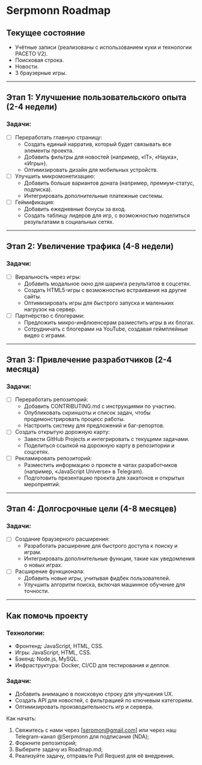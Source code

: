 # Serpmonn Roadmap

## Текущее состояние
- Учётные записи (реализованы с использованием куки и технологии PACETO V2).
- Поисковая строка.
- Новости.
- 3 браузерные игры.

---

## Этап 1: Улучшение пользовательского опыта (2-4 недели)
### Задачи:
- [ ] Переработать главную страницу:
  - Создать единый нарратив, который будет связывать все элементы проекта.
  - Добавить фильтры для новостей (например, «IT», «Наука», «Игры»).
  - Оптимизировать дизайн для мобильных устройств.
- [ ] Улучшить микромонетизацию:
  - Добавить больше вариантов доната (например, премиум-статус, подписка).
  - Интегрировать дополнительные платежные системы.
- [ ] Геймификация:
  - Добавить ежедневные бонусы за вход.
  - Создать таблицу лидеров для игр, с возможностью поделиться результатами в социальных сетях.

---

## Этап 2: Увеличение трафика (4-8 недели)
### Задачи:
- [ ] Виральность через игры:
  - Добавить модальное окно для шаринга результатов в соцсетях.
  - Создать HTML5-игры с возможностью встраивания на другие сайты.
  - Оптимизировать игры для быстрого запуска и маленьких нагрузок на сервер.
- [ ] Партнёрство с блогерами:
  - Предложить микро-инфлюенсерам разместить игры в их блогах.
  - Сотрудничать с блогерами на YouTube, создавая геймплейные видео с играми.

---

## Этап 3: Привлечение разработчиков (2-4 месяца)
### Задачи:
- [ ] Переработать репозиторий:
  - Добавить CONTRIBUTING.md с инструкциями по участию.
  - Опубликовать скриншоты и список задач, чтобы продемонстрировать процесс работы.
  - Настроить систему для предложений и баг-репортов.
- [ ] Создать открытую дорожную карту:
  - Завести GitHub Projects и интегрировать с текущими задачами.
  - Поделиться ссылкой на дорожную карту в репозитории и соцсетях.
- [ ] Рекламировать репозиторий:
  - Разместить информацию о проекте в чатах разработчиков (например, «JavaScript Universe» в Telegram).
  - Подготовить презентацию проекта для хакатонов и открытых мероприятий.

---

## Этап 4: Долгосрочные цели (4-8 месяцев)
### Задачи:
- [ ] Создание браузерного расширения:
  - Разработать расширение для быстрого доступа к поиску и играм.
  - Интегрировать дополнительные функции, такие как уведомления о новых играх.
- [ ] Расширение функционала:
  - Добавить новые игры, учитывая фидбек пользователей.
  - Улучшить алгоритм поиска, включая машинное обучение для точности.

---

## Как помочь проекту
### Технологии:
- Фронтенд: JavaScript, HTML, CSS.
- Игры: JavaScript, HTML, CSS.
- Бэкенд: Node.js, MySQL.
- Инфраструктура: Docker, CI/CD для тестирования и деплоя.

### Задачи:
- Добавить анимацию в поисковую строку для улучшения UX.
- Создать API для новостей, с фильтрацией по ключевым категориям.
- Оптимизировать производительность игр и сервера.

Как начать:
1. Свяжитесь с нами через [serpmon@gmail.com] или через наш Telegram-канал @Serpmonn для подписания (NDA);
2. Форкните репозиторий;
3. Выберите задачу из Roadmap.md;
4. Реализуйте задачу, отправьте Pull Request для её внедрения.


